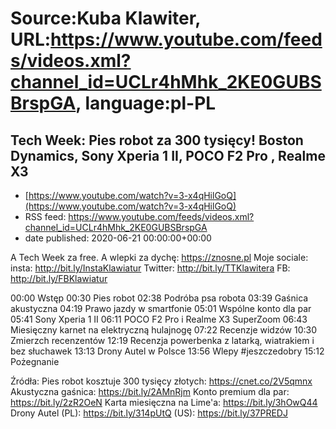 # Source:Kuba Klawiter, URL:https://www.youtube.com/feeds/videos.xml?channel_id=UCLr4hMhk_2KE0GUBSBrspGA, language:pl-PL

## Tech Week: Pies robot za 300 tysięcy! Boston Dynamics, Sony Xperia 1 II, POCO F2 Pro , Realme X3
 - [https://www.youtube.com/watch?v=3-x4qHilGoQ](https://www.youtube.com/watch?v=3-x4qHilGoQ)
 - RSS feed: https://www.youtube.com/feeds/videos.xml?channel_id=UCLr4hMhk_2KE0GUBSBrspGA
 - date published: 2020-06-21 00:00:00+00:00

A Tech Week za free. A wlepki za dychę: https://znosne.pl
Moje sociale: 
insta: http://bit.ly/InstaKlawiatur 
Twitter: http://bit.ly/TTKlawitera
FB: http://bit.ly/FBKlawiatur

00:00 Wstęp
00:30 Pies robot
02:38 Podróba psa robota
03:39 Gaśnica akustyczna
04:19 Prawo jazdy w smartfonie
05:01 Wspólne konto dla par
05:41 Sony Xperia 1 II
06:11 POCO F2 Pro i Realme X3 SuperZoom
06:43 Miesięczny karnet na elektryczną hulajnogę
07:22 Recenzje widzów
10:30 Zmierzch recenzentów
12:19 Recenzja powerbenka z latarką, wiatrakiem i bez słuchawek
13:13 Drony Autel w Polsce
13:56 Wlepy #jeszczedobry
15:12 Pożegnanie

Źródła:
Pies robot kosztuje 300 tysięcy złotych: https://cnet.co/2V5qmnx
Akustyczna gaśnica: https://bit.ly/2AMnRjm
Konto premium dla par: https://bit.ly/2zR2OeN
Karta miesięczna na Lime'a: https://bit.ly/3hOwQ44
Drony Autel (PL): https://bit.ly/314pUtQ (US): https://bit.ly/37PREDJ

